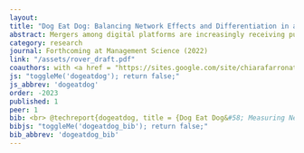 ```yaml
---
layout: 
title: "Dog Eat Dog: Balancing Network Effects and Differentiation in a Digital Platform Merger"
abstract: Mergers among digital platforms are increasingly receiving public and regulatory attention. These mergers may benefit users if network effects from a combined platform are large enough or may hurt users if the two platforms are differentiated and one of the platforms is shut down. We study the net effect of this trade-off in the context of the merger between the two largest platforms for pet-sitting services. We exploit geographic variation in pre-merger market shares and a difference-in-differences approach to causally estimate network effects. We find that users of the acquiring platform benefited from the merger because of network effects. However, users of the acquired platform were more likely to exit the market, for reasons including switching costs, coordination failures, and disintermediation. Network effects and attrition offset each other such that at the market level consumers are, on average, not substantially better off with a single combined platform than with two separate and competing platforms. Our results highlight the importance of platform differentiation even when platforms enjoy network effects, which has important implications for antitrust authorities and platform owners.
category: research
journal: Forthcoming at Management Science (2022)
link: "/assets/rover_draft.pdf"
coauthors: with <a href = "https://sites.google.com/site/chiarafarronato/"> Chiara Farronato</a> and <a href="https://www.jessica-fong.com/"> Jessica Fong</a>
js: "toggleMe('dogeatdog'); return false;"
js_abbrev: 'dogeatdog'
order: -2023
published: 1
peer: 1
bib: <br> @techreport{dogeatdog, title = {Dog Eat Dog&#58; Measuring Network Effects Using a Digital Platform Merger}, author = {Chiara Farronato and FongFradkin, Jessica and Fradkin, Andrey}, year = {2021}}
bibjs: "toggleMe('dogeatdog_bib'); return false;"
bib_abbrev: 'dogeatdog_bib'
---
```



